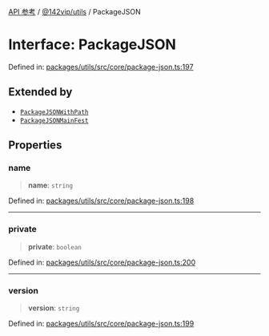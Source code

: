 [API 参考](../wiki/Home) / [@142vip/utils](../wiki/@142vip.utils) / PackageJSON

# Interface: PackageJSON

Defined in: [packages/utils/src/core/package-json.ts:197](https://github.com/142vip/core-x/blob/15d5bc9ef4bece78c0e60bdf074a2d245f625100/packages/utils/src/core/package-json.ts#L197)

## Extended by

* [`PackageJSONWithPath`](../wiki/@142vip.utils.Interface.PackageJSONWithPath)
* [`PackageJSONMainFest`](../wiki/@142vip.utils.Interface.PackageJSONMainFest)

## Properties

### name

> **name**: `string`

Defined in: [packages/utils/src/core/package-json.ts:198](https://github.com/142vip/core-x/blob/15d5bc9ef4bece78c0e60bdf074a2d245f625100/packages/utils/src/core/package-json.ts#L198)

***

### private

> **private**: `boolean`

Defined in: [packages/utils/src/core/package-json.ts:200](https://github.com/142vip/core-x/blob/15d5bc9ef4bece78c0e60bdf074a2d245f625100/packages/utils/src/core/package-json.ts#L200)

***

### version

> **version**: `string`

Defined in: [packages/utils/src/core/package-json.ts:199](https://github.com/142vip/core-x/blob/15d5bc9ef4bece78c0e60bdf074a2d245f625100/packages/utils/src/core/package-json.ts#L199)
